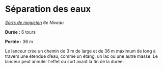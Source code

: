 # Séparation des eaux


*[Sorts de magicien](../Sorts_de_magicien.md) 6e Niveau*

**Durée :** 6 tours

**Portée :** 36 m

Le lanceur crée un chemin de 3 m de large et de 36 m maximum de long à
travers une étendue d’eau, comme un étang, un lac ou une autre masse. Le
lanceur peut annuler l'effet du sort avant la fin de la durée.